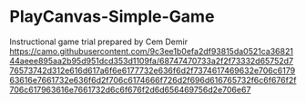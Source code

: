 # PlayCanvas-Simple-Game
Instructional game trial prepared by Cem Demir
https://camo.githubusercontent.com/9c3ee1b0efa2df93815da0521ca3682144aeee895aa2b95d951dcd353d1109fa/68747470733a2f2f73332d65752d776573742d312e616d617a6f6e6177732e636f6d2f7374617469632e706c617963616e7661732e636f6d2f706c6174666f726d2f696d616765732f6c6f676f2f706c617963616e7661732d6c6f676f2d6d656469756d2e706e67
